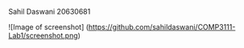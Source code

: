 Sahil Daswani 20630681

![Image of screenshot]
(https://github.com/sahildaswani/COMP3111-Lab1/screenshot.png)